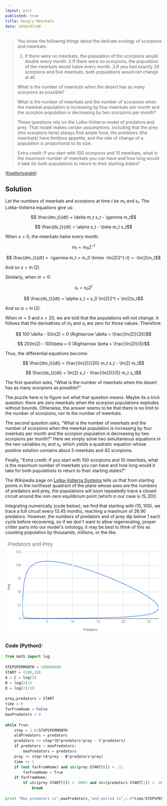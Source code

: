 ```yaml
---
layout: post
published: true
title: Hungry Meerkats
date: 2018/07/08
---
```


>You know the following things about the delicate ecology of scorpions and meerkats:
>
>1. If there were no meerkats, the population of the scorpions would double every month.
>2.If there were no scorpions, the population of the meerkats would halve every month.
>3.If you had exactly 20 scorpions and five meerkats, both populations would not change at all.
>
>What is the number of meerkats when the desert has as many scorpions as possible?
>
>What is the number of meerkats and the number of scorpions when the meerkat population is increasing by four meerkats per month and the scorpion population is decreasing by two scorpions per month?
>
>These questions rely on the Lotka-Volterra model of predators and prey. That model makes certain assumptions, including that the prey (the scorpions here) always find ample food, the predators (the meerkats) have limitless appetite, and the rate of change of a population is proportional to its size.
>
>Extra credit: If you start with 100 scorpions and 10 meerkats, what is the maximum number of meerkats you can have and how long would it take for both populations to return to their starting states?

<!--more-->

([fivethirtyeight](https://fivethirtyeight.com/features/how-fast-can-you-deliver-pbjs-how-many-meerkats-can-survive/))

## Solution

Let the numbers of meerkats and scorpions at time $t$ be $m_t$ and $s_t$.  The Lotka–Volterra equations give us:

$$ \frac{dm_t}{dt} = \delta m_t s_t - \gamma m_t$$

$$ \frac{ds_t}{dt} = \alpha s_t - \beta m_t s_t$$

When $s = 0$, the meerkats halve every month:

$$ m_t = m_0 2^{-t} $$ 

$$ \frac{dm_t}{dt} =  -\gamma m_t = m_0 \times -\ln(2)2^{-t} = -\ln(2)m_t$$

And so $\gamma = \ln(2)$.

Similarly, when $m = 0$:

$$ s_t = s_0 2^t $$

$$ \frac{ds_t}{dt} = \alpha s_t = s_0 \ln(2)2^t = \ln(2)s_t$$

And so $\alpha = \ln(2)$.

When $m = 5$ and $s = 20$, we are told that the populations will not change. It follows that the derivatives of $m_t$ and $s_t$ are zero for those values. Therefore:

$$ 100 \delta - 5\ln(2) = 0 \Rightarrow \delta = \frac{\ln(2)}{20}$$

$$ 20\ln(2) - 100\beta = 0 \Rightarrow \beta = \frac{\ln(2)}{5}$$

Thus, the differential equations become:

$$ \frac{dm_t}{dt} = \frac{\ln(2)}{20} m_t s_t - \ln(2) m_t$$

$$ \frac{ds_t}{dt} = \ln(2) s_t - \frac{\ln(2)}{5} m_t s_t$$

The first question asks, "What is the number of meerkats when the desert has as many scorpions as possible?"

The puzzle here is to figure out what that question means.  Maybe its a trick question: there are zero meerkats when the scorpion populations explodes without bounds. Otherwise, the answer seems to be that there is no limit to the number of scorpions, nor to the number of meerkats.

The second question asks, "What is the number of meerkats and the number of scorpions when the meerkat population is increasing by four meerkats per month and the scorpion population is decreasing by two scorpions per month?" Here we simply solve two simultaneous equations in the two variables $m_t$ and $s_t$, which yields a quadratic equation whose positive solution contains about $5$ meerkats and $42$ scorpions.

Finally, "Extra credit: If you start with 100 scorpions and 10 meerkats, what is the maximum number of meerkats you can have and how long would it take for both populations to return to their starting states?"

The Wikipedia page on [Lotka-Volterra Systems](https://en.wikipedia.org/wiki/Lotka%E2%80%93Volterra_equations) tells us that from starting points in the northeast quadrant of the plane whose axes are the numbers of predators and prey, the populations will soon repeatedly trace a closed circuit around the non-zero equilibrium point (which in our case is $(5,20)$).  

Integrating numerically (code below), we find that starting with $(10,100)$, we trace a full circuit every $13.45$ months, reaching a maximum of $26.90$ predators.  However, the numbers of predators and of prey dip below $1$ each cycle before recovering, so if we don't want to allow regenerating, proper critter parts into our model's ontology, it may be best to think of this as counting population by thousands, millions, or the like.

![Graph of predators vs. prey closed curve that includes (10,100).](/img/PredatorsAndPrey.PNG)

### Code (Python):

```python
from math import log

STEPSPERMONTH = 100000000
START = (100,10)
A = C = log(2)
B = log(2)/5
D = log(2)/20

prey,predators = START
time = 0
farFromHome = False
maxPredators = 0

while True:
	step = 1.0/STEPSPERMONTH
	oldPredators = predators
	predators += step*(D*predators*prey - C*predators)
	if predators > maxPredators:
		maxPredators = predators
	prey += step*(A*prey - B*predators*prey)
	time += 1
	if (not farFromHome) and abs(prey-START[0]) > .1:
		farFromHome = True
	if farFromHome:
		if abs(prey-START[0]) < .0001 and abs(predators-START[1]) < .0001:
			break

print "Max predators is",maxPredators,"and period is",1.0*time/STEPSPERMONTH,"months"

```

<br>
